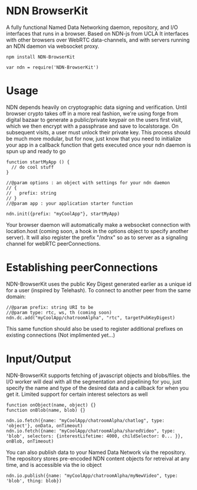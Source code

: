 NDN BrowserKit
==============

A fully functional Named Data Networking daemon, repository, and I/O interfaces that runs in a browser. Based on NDN-js from UCLA It interfaces with other browsers over WebRTC data-channels, and with servers running an NDN daemon via websocket proxy.

    npm install NDN-BrowserKit

    var ndn = require('NDN-BrowserKit')


Usage
=====

NDN depends heavily on cryptographic data signing and verification. Until browser crypto takes off in a more real fashion, we're using forge from digital bazaar to generate a public/private keypair on the users first visit, which we then encrypt with a passphrase and save to localstorage. On subsequent visits, a user must unlock their private key. This process should be much more modular, but for now, just know that you need to initialize your app in a callback function that gets executed once your ndn daemon is spun up and ready to go



    function startMyApp () {
      // do cool stuff
    }

    //@param options : an object with settings for your ndn daemon
    // {
    //   prefix: string
    // }
    //@param app : your application starter function

    ndn.init({prefix: "myCoolApp"}, startMyApp)

Your browser daemon will automatically make a websocket connection with location.host (coming soon, a hook in the options object to specify another server). It will also register the prefix "/ndnx" so as to server as a signaling channel for webRTC peerConnections.

Establishing peerConnections
============================

NDN-BrowserKit uses the public Key Digest generated earlier as a unique id for a user (inspired by Telehash). To connect to another peer from the same domain:


    //@param prefix: string URI to be
    //@param type: rtc, ws, th (coming soon)
    ndn.dc.add("myCoolApp/chatroomAlpha", "rtc", targetPubKeyDigest)

This same function should also be used to register additional prefixes on existing connections (Not implimented yet...)

Input/Output
============

NDN-BrowserKit supports fetching of javascript objects and blobs/files. the I/O worker will deal with all the segmentation and pipelining for you, just specify the name and type of the desired data and a callback for when you get it. Limited support for certain interest selectors as well

    function onObject(name, object) {}
    function onBlob(name, blob) {}

    ndn.io.fetch({name: "myCoolApp/chatroomAlpha/chatlog", type: 'object'}, onData, onTimeout)
    ndn.io.fetch({name: "myCoolApp/chatroomAlpha/sharedVideo", type: 'blob', selectors: {interestLifetime: 4000, childSelector: 0... }}, onBlob, onTimeout)

You can also publish data to your Named Data Network via the repository. The repository stores pre-encoded NDN content objects for retreival at any time, and is accessible via the io object

    ndn.io.publish({name: "myCoolApp/chatroomAlpha/myNewVideo", type: 'blob', thing: blob})

